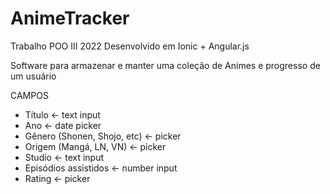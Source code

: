 # AnimeTracker
Trabalho POO III 2022
Desenvolvido em Ionic + Angular.js

Software para armazenar e manter uma coleção de Animes e progresso de um usuário

CAMPOS
- Título <- text input
- Ano <- date picker
- Gênero (Shonen, Shojo, etc) <- picker
- Origem (Mangá, LN, VN) <- picker
- Studio <- text input
- Episódios assistidos <- number input
- Rating <- picker

